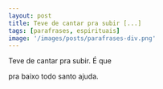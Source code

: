 ```yaml
---
layout: post
title: Teve de cantar pra subir [...]
tags: [parafrases, espirituais]
image: '/images/posts/parafrases-div.png'
---
```


Teve de cantar pra subir. É que

pra baixo todo santo ajuda.
